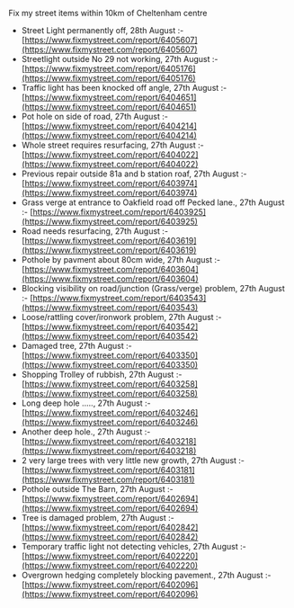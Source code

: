 Fix my street items within 10km of Cheltenham centre

<!-- fix_marker starts -->

- Street Light permanently off, 28th August :- [https://www.fixmystreet.com/report/6405607](https://www.fixmystreet.com/report/6405607)
- Streetlight outside No 29 not working, 27th August :- [https://www.fixmystreet.com/report/6405176](https://www.fixmystreet.com/report/6405176)
- Traffic light has been knocked off angle, 27th August :- [https://www.fixmystreet.com/report/6404651](https://www.fixmystreet.com/report/6404651)
- Pot hole on side of road, 27th August :- [https://www.fixmystreet.com/report/6404214](https://www.fixmystreet.com/report/6404214)
- Whole street requires resurfacing, 27th August :- [https://www.fixmystreet.com/report/6404022](https://www.fixmystreet.com/report/6404022)
- Previous repair outside 81a and b station roaf, 27th August :- [https://www.fixmystreet.com/report/6403974](https://www.fixmystreet.com/report/6403974)
- Grass verge at entrance to Oakfield road off Pecked lane., 27th August :- [https://www.fixmystreet.com/report/6403925](https://www.fixmystreet.com/report/6403925)
- Road needs resurfacing, 27th August :- [https://www.fixmystreet.com/report/6403619](https://www.fixmystreet.com/report/6403619)
- Pothole by pavment about 80cm wide, 27th August :- [https://www.fixmystreet.com/report/6403604](https://www.fixmystreet.com/report/6403604)
- Blocking visibility on road/junction (Grass/verge) problem, 27th August :- [https://www.fixmystreet.com/report/6403543](https://www.fixmystreet.com/report/6403543)
- Loose/rattling cover/ironwork problem, 27th August :- [https://www.fixmystreet.com/report/6403542](https://www.fixmystreet.com/report/6403542)
- Damaged tree, 27th August :- [https://www.fixmystreet.com/report/6403350](https://www.fixmystreet.com/report/6403350)
- Shopping Trolley of rubbish, 27th August :- [https://www.fixmystreet.com/report/6403258](https://www.fixmystreet.com/report/6403258)
- Long deep hole ....., 27th August :- [https://www.fixmystreet.com/report/6403246](https://www.fixmystreet.com/report/6403246)
- Another deep hole., 27th August :- [https://www.fixmystreet.com/report/6403218](https://www.fixmystreet.com/report/6403218)
- 2 very large trees with very little new growth, 27th August :- [https://www.fixmystreet.com/report/6403181](https://www.fixmystreet.com/report/6403181)
- Pothole outside The Barn, 27th August :- [https://www.fixmystreet.com/report/6402694](https://www.fixmystreet.com/report/6402694)
- Tree is damaged problem, 27th August :- [https://www.fixmystreet.com/report/6402842](https://www.fixmystreet.com/report/6402842)
- Temporary traffic light not detecting vehicles, 27th August :- [https://www.fixmystreet.com/report/6402220](https://www.fixmystreet.com/report/6402220)
- Overgrown hedging completely blocking pavement., 27th August :- [https://www.fixmystreet.com/report/6402096](https://www.fixmystreet.com/report/6402096)

<!-- fix_marker ends -->